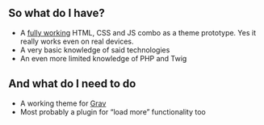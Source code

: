 ## So what do I have?
* A [fully working](https://github.com/ichik/SqncBrk) HTML, CSS and JS combo as a theme prototype. Yes it really works even on real devices.
* A very basic knowledge of said technologies
* An even more limited knowledge of PHP and Twig

## And what do I need to do
* A working theme for [Grav](http://getgrav.org)
* Most probably a plugin for “load more” functionality too